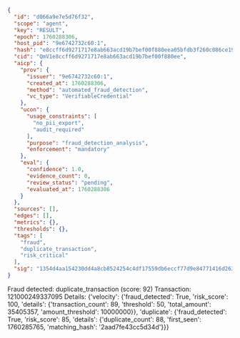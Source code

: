 ```json
{
  "id": "d066a9e7e5d76f32",
  "scope": "agent",
  "key": "RESULT",
  "epoch": 1760288306,
  "host_pid": "9e6742732c60:1",
  "hash": "e8ccff6d9271717e8ab663acd19b7bef00f880eea05bfdb3f260c086ce19c55d",
  "cid": "QmV1e8ccff6d9271717e8ab663acd19b7bef00f880ee",
  "aicp": {
    "prov": {
      "issuer": "9e6742732c60:1",
      "created_at": 1760288306,
      "method": "automated_fraud_detection",
      "vc_type": "VerifiableCredential"
    },
    "ucon": {
      "usage_constraints": [
        "no_pii_export",
        "audit_required"
      ],
      "purpose": "fraud_detection_analysis",
      "enforcement": "mandatory"
    },
    "eval": {
      "confidence": 1.0,
      "evidence_count": 0,
      "review_status": "pending",
      "evaluated_at": 1760288306
    }
  },
  "sources": [],
  "edges": [],
  "metrics": {},
  "thresholds": {},
  "tags": [
    "fraud",
    "duplicate_transaction",
    "risk_critical"
  ],
  "sig": "1354d4aa154230dd4a8cb8524254c4df17559db6eccf77d9e84771416d26322a"
}
```

Fraud detected: duplicate_transaction (score: 92)
Transaction: 121000249337095
Details: {'velocity': {'fraud_detected': True, 'risk_score': 100, 'details': {'transaction_count': 89, 'threshold': 50, 'total_amount': 35405357, 'amount_threshold': 10000000}}, 'duplicate': {'fraud_detected': True, 'risk_score': 85, 'details': {'duplicate_count': 88, 'first_seen': 1760285765, 'matching_hash': '2aad7fe43cc5d34d'}}}